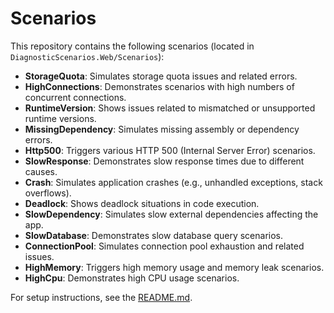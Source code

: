 # Scenarios

This repository contains the following scenarios (located in `DiagnosticScenarios.Web/Scenarios`):

- **StorageQuota**: Simulates storage quota issues and related errors.
- **HighConnections**: Demonstrates scenarios with high numbers of concurrent connections.
- **RuntimeVersion**: Shows issues related to mismatched or unsupported runtime versions.
- **MissingDependency**: Simulates missing assembly or dependency errors.
- **Http500**: Triggers various HTTP 500 (Internal Server Error) scenarios.
- **SlowResponse**: Demonstrates slow response times due to different causes.
- **Crash**: Simulates application crashes (e.g., unhandled exceptions, stack overflows).
- **Deadlock**: Shows deadlock situations in code execution.
- **SlowDependency**: Simulates slow external dependencies affecting the app.
- **SlowDatabase**: Demonstrates slow database query scenarios.
- **ConnectionPool**: Simulates connection pool exhaustion and related issues.
- **HighMemory**: Triggers high memory usage and memory leak scenarios.
- **HighCpu**: Demonstrates high CPU usage scenarios.

For setup instructions, see the [README.md](README.md). 